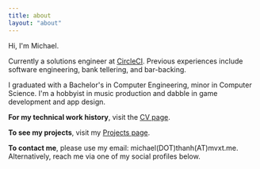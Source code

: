 ```yaml
---
title: about
layout: "about"
---
```

Hi, I'm Michael.

Currently a solutions engineer at [CircleCI](https://circleci.com). Previous experiences include software engineering, bank tellering, and bar-backing.

I graduated with a Bachelor's in Computer Engineering, minor in Computer Science. I'm a hobbyist in music production and dabble in game development and app design.

**For my technical work history**, visit the [CV page](/cv).

**To see my projects**, visit my [Projects page](/projects). 

**To contact me**, please use my email: michael(DOT)thanh(AT)mvxt.me. Alternatively, reach me via one of my social profiles below.
